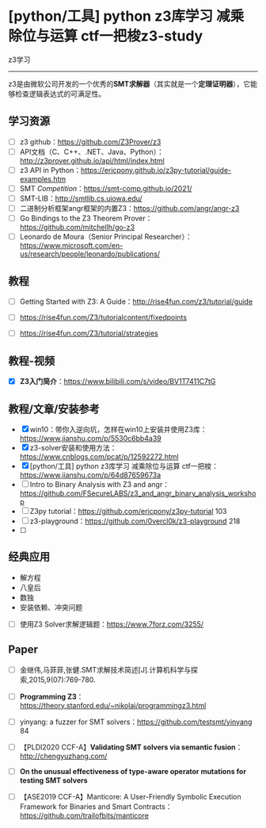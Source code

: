 # [python/工具] python z3库学习 减乘除位与运算 ctf一把梭z3-study

z3学习

---

z3是由微软公司开发的一个优秀的**SMT求解器**（其实就是一个**定理证明器**），它能够检查逻辑表达式的可满足性。

## 学习资源

- [ ] z3 github：https://github.com/Z3Prover/z3
- [ ] API文档（C、C++、.NET、Java、Python）：http://z3prover.github.io/api/html/index.html
- [ ] z3 API in Python：https://ericpony.github.io/z3py-tutorial/guide-examples.htm
- [ ] SMT *Competition*：https://smt-comp.github.io/2021/
- [ ] SMT-LIB：http://smtlib.cs.uiowa.edu/
- [ ] 二进制分析框架angr框架的内置Z3：https://github.com/angr/angr-z3
- [ ] Go Bindings to the Z3 Theorem Prover：https://github.com/mitchellh/go-z3
- [ ] Leonardo de Moura（Senior Principal Researcher）：https://www.microsoft.com/en-us/research/people/leonardo/publications/

## 教程

- [ ] Getting Started with Z3: A Guide：http://rise4fun.com/z3/tutorial/guide
- [ ] https://rise4fun.com/Z3/tutorialcontent/fixedpoints
- [ ] https://rise4fun.com/Z3/tutorial/strategies
  

## 教程-视频

- [x] **Z3入门简介**：https://www.bilibili.com/s/video/BV1T7411C7tG

## 教程/文章/安装参考

- [x] win10：带你入逆向坑，怎样在win10上安装并使用Z3库：https://www.jianshu.com/p/5530c6bb4a39
- [x] z3-solver安装和使用方法：https://www.cnblogs.com/pcat/p/12592272.html
- [x] [python/工具] python z3库学习 减乘除位与运算 ctf一把梭：https://www.jianshu.com/p/64d87659673a
- [ ] Intro to Binary Analysis with Z3 and angr：https://github.com/FSecureLABS/z3_and_angr_binary_analysis_workshop
- [ ] Z3py tutorial：https://github.com/ericpony/z3py-tutorial 103
- [ ] z3-playground：https://github.com/0vercl0k/z3-playground 218
- [ ] 

## 经典应用

- 解方程
- 八皇后
- 数独
- 安装依赖、冲突问题
- [ ] 使用Z3 Solver求解逻辑题：https://www.7forz.com/3255/

## Paper

- [ ] 金继伟,马菲菲,张健.SMT求解技术简述[J].计算机科学与探索,2015,9(07):769-780.
- [ ] **Programming Z3**：https://theory.stanford.edu/~nikolaj/programmingz3.html
- [ ] yinyang: a fuzzer for SMT solvers：https://github.com/testsmt/yinyang 84
- [ ] 【PLDI2020 CCF-A】**Validating SMT solvers via semantic fusion**：http://chengyuzhang.com/
- [ ] **On the unusual effectiveness of type-aware operator mutations for testing SMT solvers**

- [ ] 【ASE2019 CCF-A】Manticore: A User-Friendly Symbolic Execution Framework for Binaries and Smart Contracts：https://github.com/trailofbits/manticore



